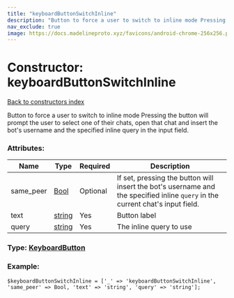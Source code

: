 ```yaml
---
title: "keyboardButtonSwitchInline"
description: "Button to force a user to switch to inline mode Pressing the button will prompt the user to select one of their chats, open that chat and insert the bot's username and the specified inline query in the input field."
nav_exclude: true
image: https://docs.madelineproto.xyz/favicons/android-chrome-256x256.png
---
```

# Constructor: keyboardButtonSwitchInline  
[Back to constructors index](/API_docs/constructors/index.html)



Button to force a user to switch to inline mode Pressing the button will prompt the user to select one of their chats, open that chat and insert the bot's username and the specified inline query in the input field.

### Attributes:

| Name     |    Type       | Required | Description |
|----------|---------------|----------|-------------|
|same\_peer|[Bool](/API_docs/types/Bool.html) | Optional|If set, pressing the button will insert the bot's username and the specified inline `query` in the current chat's input field.|
|text|[string](/API_docs/types/string.html) | Yes|Button label|
|query|[string](/API_docs/types/string.html) | Yes|The inline query to use|



### Type: [KeyboardButton](/API_docs/types/KeyboardButton.html)


### Example:

```
$keyboardButtonSwitchInline = ['_' => 'keyboardButtonSwitchInline', 'same_peer' => Bool, 'text' => 'string', 'query' => 'string'];
```  
